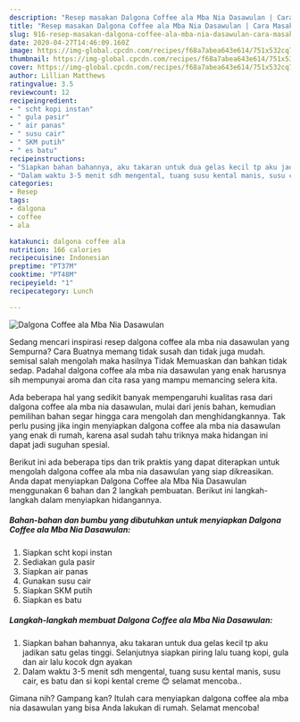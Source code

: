 ```yaml
---
description: "Resep masakan Dalgona Coffee ala Mba Nia Dasawulan | Cara Masak Dalgona Coffee ala Mba Nia Dasawulan Yang Enak Dan Mudah"
title: "Resep masakan Dalgona Coffee ala Mba Nia Dasawulan | Cara Masak Dalgona Coffee ala Mba Nia Dasawulan Yang Enak Dan Mudah"
slug: 916-resep-masakan-dalgona-coffee-ala-mba-nia-dasawulan-cara-masak-dalgona-coffee-ala-mba-nia-dasawulan-yang-enak-dan-mudah
date: 2020-04-27T14:46:09.160Z
image: https://img-global.cpcdn.com/recipes/f68a7abea643e614/751x532cq70/dalgona-coffee-ala-mba-nia-dasawulan-foto-resep-utama.jpg
thumbnail: https://img-global.cpcdn.com/recipes/f68a7abea643e614/751x532cq70/dalgona-coffee-ala-mba-nia-dasawulan-foto-resep-utama.jpg
cover: https://img-global.cpcdn.com/recipes/f68a7abea643e614/751x532cq70/dalgona-coffee-ala-mba-nia-dasawulan-foto-resep-utama.jpg
author: Lillian Matthews
ratingvalue: 3.5
reviewcount: 12
recipeingredient:
- " scht kopi instan"
- " gula pasir"
- " air panas"
- " susu cair"
- " SKM putih"
- " es batu"
recipeinstructions:
- "Siapkan bahan bahannya, aku takaran untuk dua gelas kecil tp aku jadikan satu gelas tinggi. Selanjutnya siapkan piring lalu tuang kopi, gula dan air lalu kocok dgn ayakan"
- "Dalam waktu 3-5 menit sdh mengental, tuang susu kental manis, susu cair, es batu dan si kopi kental creme 😊 selamat mencoba.."
categories:
- Resep
tags:
- dalgona
- coffee
- ala

katakunci: dalgona coffee ala 
nutrition: 166 calories
recipecuisine: Indonesian
preptime: "PT37M"
cooktime: "PT48M"
recipeyield: "1"
recipecategory: Lunch

---
```



![Dalgona Coffee ala Mba Nia Dasawulan](https://img-global.cpcdn.com/recipes/f68a7abea643e614/751x532cq70/dalgona-coffee-ala-mba-nia-dasawulan-foto-resep-utama.jpg)

Sedang mencari inspirasi resep dalgona coffee ala mba nia dasawulan yang Sempurna? Cara Buatnya memang tidak susah dan tidak juga mudah. semisal salah mengolah maka hasilnya Tidak Memuaskan dan bahkan tidak sedap. Padahal dalgona coffee ala mba nia dasawulan yang enak harusnya sih mempunyai aroma dan cita rasa yang mampu memancing selera kita.



Ada beberapa hal yang sedikit banyak mempengaruhi kualitas rasa dari dalgona coffee ala mba nia dasawulan, mulai dari jenis bahan, kemudian pemilihan bahan segar hingga cara mengolah dan menghidangkannya. Tak perlu pusing jika ingin menyiapkan dalgona coffee ala mba nia dasawulan yang enak di rumah, karena asal sudah tahu triknya maka hidangan ini dapat jadi suguhan spesial.


Berikut ini ada beberapa tips dan trik praktis yang dapat diterapkan untuk mengolah dalgona coffee ala mba nia dasawulan yang siap dikreasikan. Anda dapat menyiapkan Dalgona Coffee ala Mba Nia Dasawulan menggunakan 6 bahan dan 2 langkah pembuatan. Berikut ini langkah-langkah dalam menyiapkan hidangannya.

<!--inarticleads1-->

##### Bahan-bahan dan bumbu yang dibutuhkan untuk menyiapkan Dalgona Coffee ala Mba Nia Dasawulan:

1. Siapkan  scht kopi instan
1. Sediakan  gula pasir
1. Siapkan  air panas
1. Gunakan  susu cair
1. Siapkan  SKM putih
1. Siapkan  es batu




<!--inarticleads2-->

##### Langkah-langkah membuat Dalgona Coffee ala Mba Nia Dasawulan:

1. Siapkan bahan bahannya, aku takaran untuk dua gelas kecil tp aku jadikan satu gelas tinggi. Selanjutnya siapkan piring lalu tuang kopi, gula dan air lalu kocok dgn ayakan
1. Dalam waktu 3-5 menit sdh mengental, tuang susu kental manis, susu cair, es batu dan si kopi kental creme 😊 selamat mencoba..




Gimana nih? Gampang kan? Itulah cara menyiapkan dalgona coffee ala mba nia dasawulan yang bisa Anda lakukan di rumah. Selamat mencoba!

